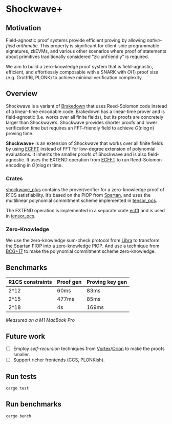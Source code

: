 # Shockwave+

## Motivation

Field-agnostic proof systems provide efficient proving by allowing *native-field arithmetic.* This property is significant for client-side programmable signatures, zkEVMs, and various other scenarios where proof of statements about primitives traditionally considered "zk-unfriendly" is required.

We aim to build a zero-knowledge proof system that is field-agnostic, efficient, and effortlessly composable with a SNARK with $O (1)$ proof size (e.g. Groth16, PLONK) to achieve minimal verification complexity.

## Overview

Shockwave is a variant of [Brakedown](https://eprint.iacr.org/2021/1043) that uses Reed-Solomon code instead of a linear-time encodable code. Brakedown has a linear-time prover and is field-agnostic (i.e. works over all finite fields), but its proofs are concretely larger than Shockwave’s. Shockwave provides shorter proofs and lower verification time but requires an FFT-friendly field to achieve $O (n\log{n})$ proving time. 

**Shockwave+** is an extension of Shockwave that works over all finite fields by using [ECFFT](https://arxiv.org/pdf/2107.08473.pdf) instead of FFT for low-degree extension of polynomial evaluations. It inherits the smaller proofs of Shockwave and is also field-agnostic. It uses the EXTEND operation from [ECFFT](https://arxiv.org/pdf/2107.08473.pdf) to run Reed-Solomon encoding in $O (n\log{n})$ time.

### Crates

[shockwave_plus](/shockwave_plus/) contains the prover/verifier for a zero-knowledge proof of R1CS satisfiability. It’s based on the PIOP from [Spartan](https://eprint.iacr.org/2019/550.pdf), and uses the multilinear polynomial commitment scheme implemented in [tensor_pcs](/tensor_pcs/).

The EXTEND operation is implemented in a separate crate [ecfft](https://github.com/DanTehrani/ecfft) and is used in [tensor_pcs](/tensor_pcs/).

### Zero-Knowledge

We use the zero-knowledge sum-check protocol from [Libra](https://eprint.iacr.org/2019/317.pdf) to transform the Spartan PIOP into a zero-knowledge PIOP. And use a technique from [BCG+17](https://eprint.iacr.org/2017/872.pdf) to make the polynomial commitment scheme zero-knowledge.


## Benchmarks

| R1CS constraints | Proof gen | Proving key gen |
| --- | --- | --- |
| 2^12 | 60ms | 83ms |
| 2^15 | 477ms | 85ms |
| 2^18 | 4s | 169ms |

_Measured on a M1 MacBook Pro_

## Future work
- [ ]  Employ *self-recursion* techniques from [Vortex](https://eprint.iacr.org/2022/1633.pdf)/[Orion](https://eprint.iacr.org/2022/1010.pdf) to make the proofs smaller.
- [ ]  Support richer frontends (CCS, PLONKish).

## Run tests
```bash
cargo test
```

## Run benchmarks
```bash
cargo bench
```
